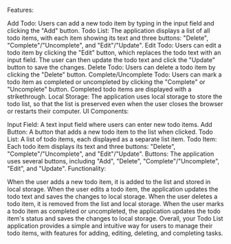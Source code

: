 Features:

Add Todo: Users can add a new todo item by typing in the input field and clicking the "Add" button.
Todo List: The application displays a list of all todo items, with each item showing its text and three buttons: "Delete", "Complete"/"Uncomplete", and "Edit"/"Update".
Edit Todo: Users can edit a todo item by clicking the "Edit" button, which replaces the todo text with an input field. The user can then update the todo text and click the "Update" button to save the changes.
Delete Todo: Users can delete a todo item by clicking the "Delete" button.
Complete/Uncomplete Todo: Users can mark a todo item as completed or uncompleted by clicking the "Complete" or "Uncomplete" button. Completed todo items are displayed with a strikethrough.
Local Storage: The application uses local storage to store the todo list, so that the list is preserved even when the user closes the browser or restarts their computer.
UI Components:

Input Field: A text input field where users can enter new todo items.
Add Button: A button that adds a new todo item to the list when clicked.
Todo List: A list of todo items, each displayed as a separate list item.
Todo Item: Each todo item displays its text and three buttons: "Delete", "Complete"/"Uncomplete", and "Edit"/"Update".
Buttons: The application uses several buttons, including "Add", "Delete", "Complete"/"Uncomplete", "Edit", and "Update".
Functionality:

When the user adds a new todo item, it is added to the list and stored in local storage.
When the user edits a todo item, the application updates the todo text and saves the changes to local storage.
When the user deletes a todo item, it is removed from the list and local storage.
When the user marks a todo item as completed or uncompleted, the application updates the todo item's status and saves the changes to local storage.
Overall, your Todo List application provides a simple and intuitive way for users to manage their todo items, with features for adding, editing, deleting, and completing tasks.
